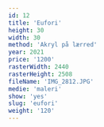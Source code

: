 ```yaml
---
id: 12
title: 'Eufori'
height: 30
width: 30
method: 'Akryl på lærred'
year: 2021
price: '1200'
rasterWidth: 2440
rasterHeight: 2508
fileName: 'IMG_2812.JPG'
medie: 'maleri'
show: 'yes'
slug: 'eufori'
weight: '120'
---
```

